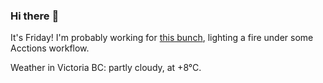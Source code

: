 ### Hi there :wave:

It's Friday! I'm probably working for [this bunch](https://github.com/kohofinancial), lighting a fire under some Acctions workflow.

Weather in Victoria BC: partly cloudy, at +8°C.

